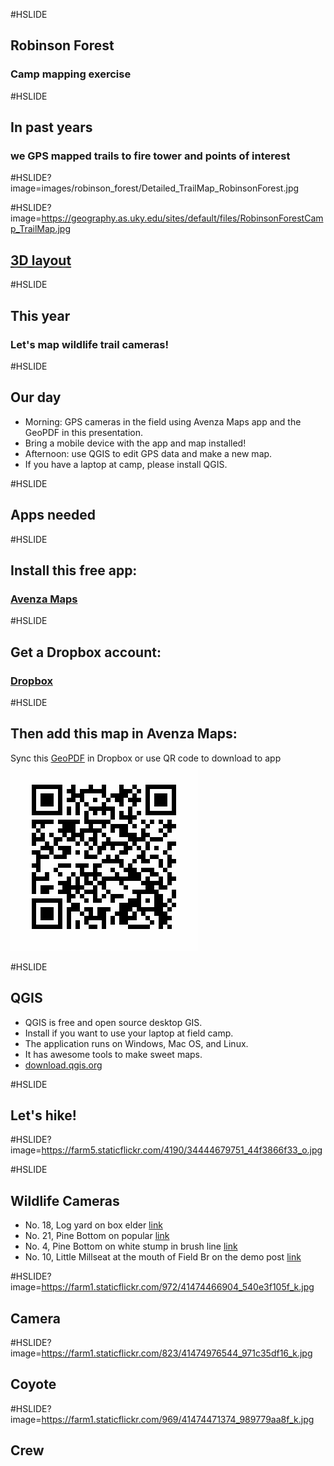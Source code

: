 #HSLIDE
## Robinson Forest
### Camp mapping exercise


#HSLIDE
## In past years
### we GPS mapped trails to fire tower and points of interest


#HSLIDE?image=images/robinson_forest/Detailed_TrailMap_RobinsonForest.jpg

#HSLIDE?image=https://geography.as.uky.edu/sites/default/files/RobinsonForestCamp_TrailMap.jpg
<h2 style="color:#f00;text-shadow: 2px 2px 4px #fff;"><a href="https://geography.as.uky.edu/sites/default/files/RobinsonForestCamp_TrailMap.jpg" target="blank">3D layout</a></h2>

#HSLIDE
## This year
### Let's map wildlife trail cameras!

#HSLIDE
## Our day
* Morning: GPS cameras in the field using Avenza Maps app and the GeoPDF in this presentation.
* Bring a mobile device with the app and map installed!
* Afternoon: use QGIS to edit GPS data and make a new map.
* If you have a laptop at camp, please install QGIS.

#HSLIDE
## Apps needed


#HSLIDE
## Install this free app:
### <a href="http://www.avenza.com/pdf-maps" target="blank">Avenza Maps</a>

#HSLIDE
## Get a Dropbox account:
### <a href="https://www.dropbox.com/home" target="blank">Dropbox</a>


#HSLIDE
## Then add this map in Avenza Maps:
Sync this <a href="https://outragegis.com/download/r/Detailed_TrailMap_RobinsonForest.pdf" target="blank">GeoPDF</a> in Dropbox or use QR code to download to app     
![Get QR Code](images/robinson_forest/get-map.png)



#HSLIDE
## QGIS
* QGIS is free and open source desktop GIS.
* Install if you want to use your laptop at field camp.
* The application runs on Windows, Mac OS, and Linux.
* It has awesome tools to make sweet maps.
* <a href="http://download.qgis.org" target="blank">download.qgis.org</a>


#HSLIDE
## Let's hike!

#HSLIDE?image=https://farm5.staticflickr.com/4190/34444679751_44f3866f33_o.jpg

#HSLIDE
## Wildlife Cameras

* No. 18, Log yard on box elder [link](https://www.dropbox.com/sh/8uycb32pvkllo5v/AAD4RX7WY1gCOHTarzKax01Qa?dl=0)
* No. 21, Pine Bottom on popular [link](https://www.dropbox.com/sh/j1qev1svyfdxq8o/AABXEakgUUlMMze1Ung0mpxea?dl=0)
* No. 4, Pine Bottom on white stump in brush line [link](https://www.dropbox.com/sh/eybbywditxizv1i/AADmOWLoJt4U4JXEEkOzyBJ4a?dl=0)
* No. 10, Little Millseat at the mouth of Field Br on the demo post [link](https://www.dropbox.com/sh/6ideazojuasbapu/AADcCsdb1l7dbwROGUrHuz4da?dl=0)

#HSLIDE?image=https://farm1.staticflickr.com/972/41474466904_540e3f105f_k.jpg
## Camera

#HSLIDE?image=https://farm1.staticflickr.com/823/41474976544_971c35df16_k.jpg
## Coyote

#HSLIDE?image=https://farm1.staticflickr.com/969/41474471374_989779aa8f_k.jpg
## Crew
